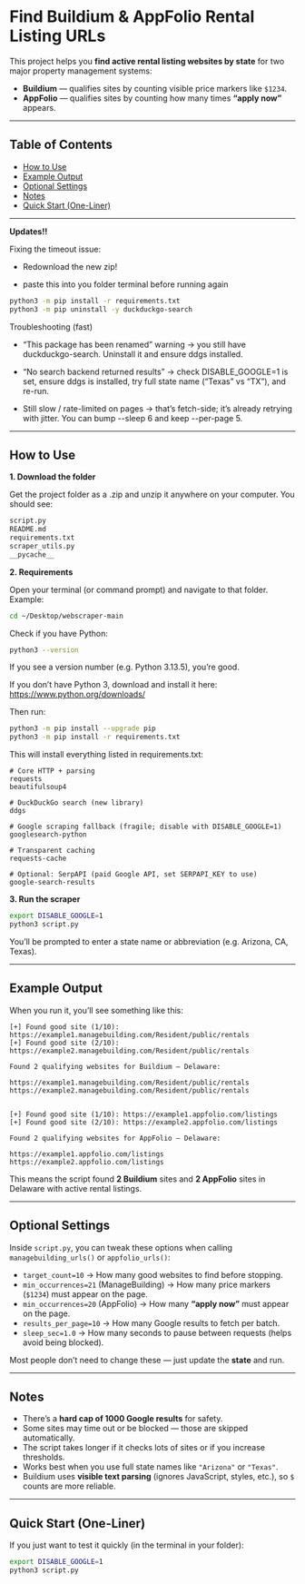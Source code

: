 
# Find Buildium & AppFolio Rental Listing URLs

This project helps you **find active rental listing websites by state** for two major property management systems:

- **Buildium** — qualifies sites by counting visible price markers like `$1234`.
- **AppFolio** — qualifies sites by counting how many times **“apply now”** appears.

---

## Table of Contents

- [How to Use](#how-to-use)  
- [Example Output](#example-output)  
- [Optional Settings](#optional-settings)  
- [Notes](#notes)  
- [Quick Start (One-Liner)](#quick-start-one-liner)  


---

**Updates!!**

Fixing the timeout issue: 

- Redownload the new zip!

- paste this into you folder terminal before running again
```bash
python3 -m pip install -r requirements.txt
python3 -m pip uninstall -y duckduckgo-search

```

Troubleshooting (fast)

- “This package has been renamed” warning → you still have duckduckgo-search. Uninstall it and ensure ddgs installed.

- “No search backend returned results” → check DISABLE_GOOGLE=1 is set, ensure ddgs is installed, try full state name (“Texas” vs “TX”), and re-run.

- Still slow / rate-limited on pages → that’s fetch-side; it’s already retrying with jitter. You can bump --sleep 6 and keep --per-page 5.


---

## How to Use

**1. Download the folder**

Get the project folder as a .zip and unzip it anywhere on your computer.
You should see:
```bash
script.py
README.md
requirements.txt
scraper_utils.py
__pycache__
```

**2. Requirements**

   Open your terminal (or command prompt) and navigate to that folder.
   Example:
   ```bash
   cd ~/Desktop/webscraper-main
   ```

   Check if you have Python:
   ```bash
   python3 --version
   ```
   If you see a version number (e.g. Python 3.13.5), you’re good.
  
   If you don’t have Python 3, download and install it here: 
   https://www.python.org/downloads/
   
   
   Then run:
   ```bash
   python3 -m pip install --upgrade pip
   python3 -m pip install -r requirements.txt
   ```
This will install everything listed in requirements.txt:
```text
# Core HTTP + parsing
requests
beautifulsoup4

# DuckDuckGo search (new library)
ddgs

# Google scraping fallback (fragile; disable with DISABLE_GOOGLE=1)
googlesearch-python

# Transparent caching
requests-cache

# Optional: SerpAPI (paid Google API, set SERPAPI_KEY to use)
google-search-results

```

**3. Run the scraper**
```bash
export DISABLE_GOOGLE=1
python3 script.py
```

You’ll be prompted to enter a state name or abbreviation (e.g. Arizona, CA, Texas).

---

## Example Output

When you run it, you’ll see something like this:

```text
[+] Found good site (1/10): https://example1.managebuilding.com/Resident/public/rentals
[+] Found good site (2/10): https://example2.managebuilding.com/Resident/public/rentals

Found 2 qualifying websites for Buildium — Delaware:

https://example1.managebuilding.com/Resident/public/rentals
https://example2.managebuilding.com/Resident/public/rentals


[+] Found good site (1/10): https://example1.appfolio.com/listings
[+] Found good site (2/10): https://example2.appfolio.com/listings

Found 2 qualifying websites for AppFolio — Delaware:

https://example1.appfolio.com/listings
https://example2.appfolio.com/listings
```

This means the script found **2 Buildium** sites and **2 AppFolio** sites in Delaware with active rental listings.

---

## Optional Settings

Inside `script.py`, you can tweak these options when calling `managebuilding_urls()` or `appfolio_urls()`:

* `target_count=10` → How many good websites to find before stopping.
* `min_occurrences=21` (ManageBuilding) → How many price markers (`$1234`) must appear on the page.
* `min_occurrences=20` (AppFolio) → How many **“apply now”** must appear on the page.
* `results_per_page=10` → How many Google results to fetch per batch.
* `sleep_sec=1.0` → How many seconds to pause between requests (helps avoid being blocked).

Most people don’t need to change these — just update the **state** and run.

---

## Notes

* There’s a **hard cap of 1000 Google results** for safety.
* Some sites may time out or be blocked — those are skipped automatically.
* The script takes longer if it checks lots of sites or if you increase thresholds.
* Works best when you use full state names like `"Arizona"` or `"Texas"`.
* Buildium uses **visible text parsing** (ignores JavaScript, styles, etc.), so `$` counts are more reliable.

---

## Quick Start (One-Liner)

If you just want to test it quickly (in the terminal in your folder):

```bash
export DISABLE_GOOGLE=1
python3 script.py
```
